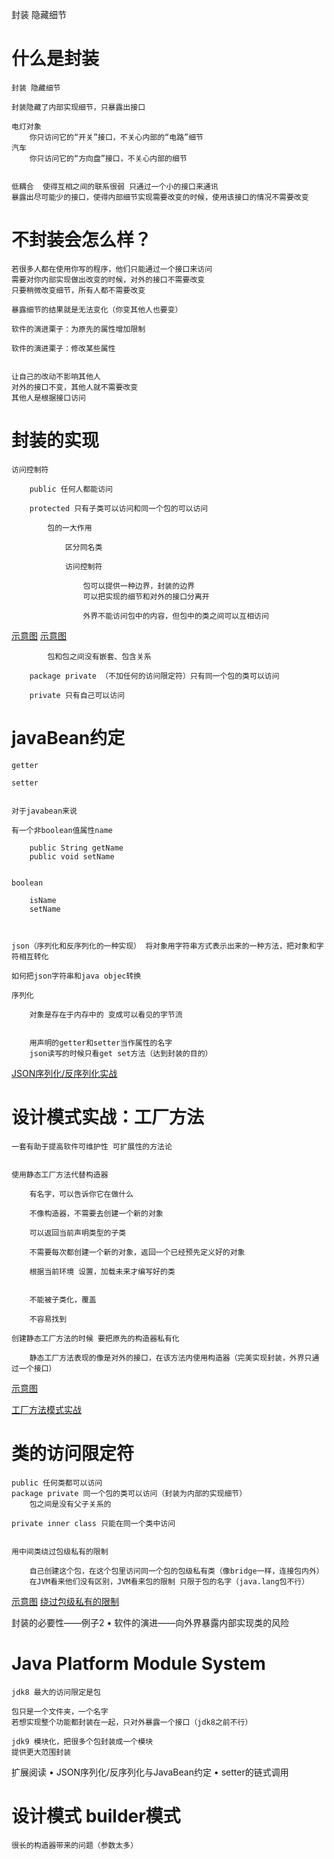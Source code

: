 
封装 隐藏细节

# 什么是封装

    封装 隐藏细节

    封装隐藏了内部实现细节，只暴露出接⼝
    
    电灯对象
        你只访问它的“开关”接⼝，不关⼼内部的“电路”细节
    汽⻋
        你只访问它的“⽅向盘”接⼝，不关⼼内部的细节


    低耦合  使得互相之间的联系很弱 只通过一个小的接口来通讯
    暴露出尽可能少的接口，使得内部细节实现需要改变的时候，使用该接口的情况不需要改变


# 不封装会怎么样？

    若很多人都在使用你写的程序，他们只能通过一个接口来访问
    需要对你内部实现做出改变的时候，对外的接口不需要改变 
    只要稍微改变细节，所有人都不需要改变

    暴露细节的结果就是⽆法变化（你变其他人也要变）

    软件的演进栗⼦：为原先的属性增加限制

    软件的演进栗⼦：修改某些属性


    让自己的改动不影响其他人
    对外的接口不变，其他人就不需要改变
    其他人是根据接口访问


# 封装的实现

    访问控制符

        public 任何⼈都能访问

        protected 只有⼦类可以访问和同⼀个包的可以访问

            包的一大作用

                区分同名类

                访问控制符

                    包可以提供一种边界，封装的边界
                    可以把实现的细节和对外的接口分离开
                    
                    外界不能访问包中的内容，但包中的类之间可以互相访问
[示意图](../png/包的隔离.png)
[示意图](../png/包的界限.png)

            包和包之间没有嵌套、包含关系

        package private （不加任何的访问限定符）只有同⼀个包的类可以访问

        private 只有⾃⼰可以访问


# javaBean约定

    getter

    setter


    对于javabean来说

    有一个非boolean值属性name 

        public String getName
        public void setName
    

    boolean

        isName
        setName



    json（序列化和反序列化的一种实现） 将对象用字符串方式表示出来的一种方法，把对象和字符相互转化

    如何把json字符串和java objec转换

    序列化

        对象是存在于内存中的 变成可以看见的字节流


        用声明的getter和setter当作属性的名字
        json读写的时候只看get set方法（达到封装的目的）

[JSON序列化/反序列化实战](https://github.com/hcsp/practise-json/pull/284)



# 设计模式实战：⼯⼚⽅法


    一套有助于提高软件可维护性 可扩展性的方法论


    使⽤静态⼯⼚⽅法代替构造器

        有名字，可以告诉你它在做什么

        不像构造器，不需要去创建一个新的对象

        可以返回当前声明类型的子类

        不需要每次都创建一个新的对象，返回一个已经预先定义好的对象

        根据当前环境 设置，加载未来才编写好的类


        不能被子类化，覆盖 

        不容易找到
    
    创建静态工厂方法的时候 要把原先的构造器私有化

        静态工厂方法表现的像是对外的接口，在该方法内使用构造器（完美实现封装，外界只通过一个接口）

[示意图](../png/静态工厂方法.png)

[工厂方法模式实战](https://github.com/hcsp/factory-method-pattern/pull/294)

# 类的访问限定符

    public 任何类都可以访问
    package private 同⼀个包的类可以访问（封装为内部的实现细节）
        包之间是没有⽗⼦关系的

    private inner class 只能在同⼀个类中访问
    

    ⽤中间类绕过包级私有的限制

        自己创建这个包，在这个包里访问同一个包的包级私有类（像bridge一样，连接包内外）
        在JVM看来他们没有区别，JVM看来包的限制 只限于包的名字（java.lang包不行）
[示意图](../png/bridge.png)
[绕过包级私有的限制](https://github.com/hcsp/bypass-package-private/pull/283)



封装的必要性——例⼦2
• 软件的演进——向外界暴露内部实现类的⻛险


# Java Platform Module System

    jdk8 最大的访问限定是包

    包只是一个文件夹，一个名字
    若想实现整个功能都封装在一起，只对外暴露一个接口（jdk8之前不行）

    jdk9 模块化，把很多个包封装成一个模块
    提供更大范围封装

扩展阅读
• JSON序列化/反序列化与JavaBean约定
• setter的链式调⽤

# 设计模式 builder模式

    很长的构造器带来的问题（参数太多）